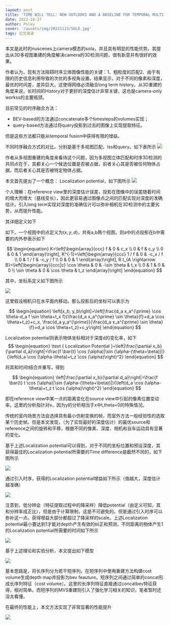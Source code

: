 ```yaml
---
layout: post
title: 'TIME WILL TELL: NEW OUTLOOKS AND A BASELINE FOR TEMPORAL MULTI-VIEW 3D OBJECT DETECTION'
date: 2022-10-27
author: Poley
cover: '/assets/img/20221123/SOLO.jpg'
tags: 论文阅读
---
```


本文是此时的nuscenes上camera模态的sota，并且具有明显的性能优势。其提出从3D多视图重建的角度解决camera的3D检测问题，很有新意并有很好的效果。

作者认为，现有方法阻碍时序立体图像性能的关键：1、粗粒度的匹配2、由于有限的历史信息利用导致的次优的多视角设置。结果显示，对于不同的像素和深度，最优的时间差，差异巨大。这使得网络必须融合long term history。从3D重建的角度来说，长时间的History对于更好的深度估计非常关键，这也是camera-only workss的主要瓶颈。


目前常见的时序融合方法：
+ BEV-based的方法通过concatenate多个timesteps的volumes实现；
+ query-based方法通过将query投影到过去的图像上实现提取特征。

但是这些方法都只能从temporal fusion中获得有限的增益。

不同时序融合方式的对比。分别是基于多视图匹配、lss和query。如下表所示
![](/assets/img/20221123/SOLOT1.jpg)

作者从多视图重建的角度来看待这个问题，因为多视图立体匹配和时序3D检测的共同点在于，其都关心一个候选位置是否被占据，前者关心其是否被任何物体占据，而后者关心其是否被特定物体占据。

本文首先提出了一个概念： Localization potential，如下图所示
![](/assets/img/20221123/SOLOF1.jpg)


个人理解：在reference view里的深度估计误差，投影在图像中的误差随着时间的增大而增大（基线变长），因此更容易通过图像点之间的匹配实现对深度的准确估计。引入long term实现对深度的准确估计可以弥补相机在3D检测中的主要劣势，从而提升性能。

其详细定义如下

如下，一个视图中的点定义为$(x,y,d)$，共有a,b两个视图。则a中的点投影在b中需要的内外参表示如下

$$
\begin{equation}
K=\left[\begin{array}{ccc}
f & 0 & c_x \\
0 & f & c_y \\
0 & 0 & 1
\end{array}\right], K^{-1}=\left[\begin{array}{ccc}
1 / f & 0 & -c_x / f \\
0 & 1 / f & -c_y / f \\
0 & 0 & 1
\end{array}\right], R t_{A \rightarrow B}=\left[\begin{array}{ccc|c}
\cos \theta & 0 & -\sin \theta & t_x \\
0 & 1 & 0 & 0 \\
\sin \theta & 0 & \cos \theta & t_z
\end{array}\right]
\end{equation}
$$

其中，坐标系定义如下图所示

![](/assets/img/20221123/SOLOF3.jpg)

这里假设相机只在水平面内移动。那么投影后的坐标可以表示为

$$
\begin{equation}
\left[x_b, y_b\right]=\left[\frac{d_a x_a^{\prime} \cos \theta-d_a f \sin \theta+t_x f}{\frac{d_a x_a^{\prime} \sin \theta}{f}+d_a \cos \theta+t_z}+c_x, \frac{d_a y_a^{\prime}}{\frac{d_a x_a^{\prime} \sin \theta}{f}+d_a \cos \theta+t_z}+c_y\right]
\end{equation}
$$

Localization potential则表示物体坐标相对于深度d的变化率，如下
$$
\begin{equation}
\text { Localization Potential }=\left|\frac{\partial x_b}{\partial d_a}\right|=\frac{f \bar{t} \cos (\alpha)|\sin (\alpha-(\theta+\beta))|}{\left(d_a \cos (\alpha-\theta)+t_z \cos (\alpha)\right)^2}
\end{equation}
$$

将其和时间t结合并重写，得到

$$
\begin{equation}
\left|\frac{\partial x_b}{\partial d_a}\right|=\frac{f \bar{t} t \cos (\alpha)|\sin (\alpha-(\theta+\beta))|}{\left(d_a \cos (\alpha-\theta)+t_z t \cos (\alpha)\right)^2}
\end{equation}
$$

即在reference view中某一点的距离变化在source view中引起的像素位置变动率。这里的分析指针对x，因为y的分析相当于x中t,theta=0的特殊情况。

传统的室内场景方法会选择具有最小仿射变换的帧，而室外方法一般经验性的选取某个历史帧。但是本文发现，（为了实现最好的深度估计）的最优source和reference之间的旋转和平移，根据不同的像素、深度、相机和自车运动具有显著的变化。

基于上述Localization potential可以得到，对于不同的坐标位置和预设深度，其获得最佳的Localization potential所需要的Time difference是截然不同的，如下图所示

![](/assets/img/20221123/SOLOF4.jpg)

通过引入时序，获得的Localization potential增益如下所示（值越大，深度估计越准确）

![](/assets/img/20221123/SOLOF5.jpg)

注意到，低分辨会（特征提取过程中的降采样）降低potential（由定义可知，其和分辨率成正比），但是由于计算限制，这是不可避免的。但是通过引入时序可以弥补这一点。获得增益大部分都超过了降采样的scale。上述Localization potential最小要达到1才能对depth产生有效的纠正和预测，不同距离的物体产生1的Localization potential所需要的时间如下所示

![](/assets/img/20221123/SOLOF6.jpg)

基于上述理论和实验分析，本文提出如下模型

![](/assets/img/20221123/SOLOF7.jpg)

基本思路是，将长序列分为若干短序列。在短序列中使用重建方法构建cost volume生成depth map并投影为bev feauture。短序列之间通过简单的concat形成长序列特征（cost volume）。这里的长序列特征直接通过concatbev特征获得，相对简单。而短序列的MVS重建则引入了强化学习相关的知识，笔者暂时还没太看懂。

在最终的性能上，本文方法实现了非常显著的性能提升

![](/assets/img/20221123/SOLOT2T3.jpg)